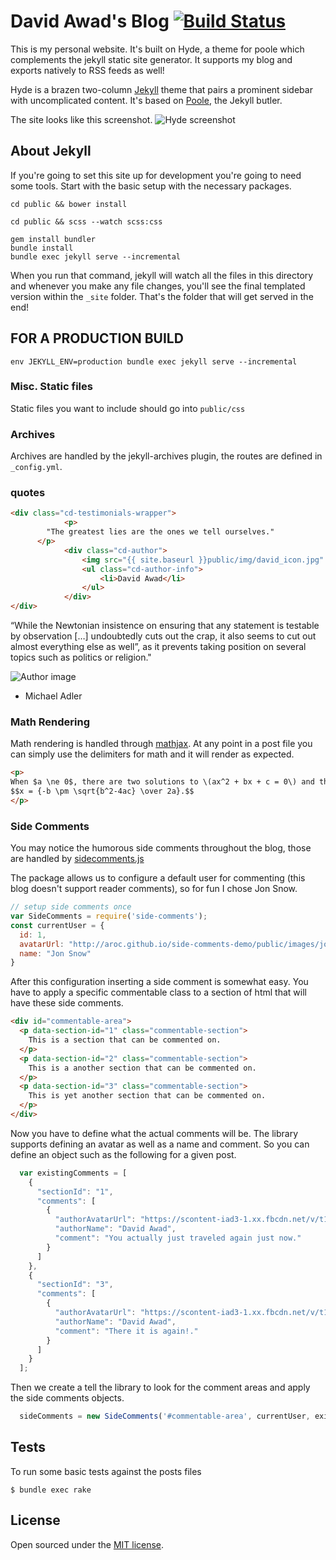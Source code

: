# David Awad's Blog [![Build Status](https://travis-ci.org/davidawad/davidawad.github.io.svg?branch=master)](https://travis-ci.org/davidawad/davidawad.github.io)

This is my personal website. It's built on Hyde, a theme for poole which complements the jekyll static site generator.
It supports my blog and exports natively to RSS feeds as well!

Hyde is a brazen two-column [Jekyll](http://jekyllrb.com) theme that pairs a prominent sidebar with uncomplicated content. It's based on [Poole](http://getpoole.com), the Jekyll butler.

The site looks like this screenshot.
![Hyde screenshot](https://f.cloud.github.com/assets/98681/1831228/42af6c6a-7384-11e3-98fb-e0b923ee0468.png)

## About Jekyll
If you're going to set this site up for development you're going to need some tools. Start with the basic setup with the necessary packages.


```
cd public && bower install

cd public && scss --watch scss:css

gem install bundler
bundle install
bundle exec jekyll serve --incremental
```


When you run that command, jekyll will watch all the files in this directory and whenever you make any file changes, you'll see the final templated version within the `_site` folder. That's the folder that will get served in the end!

## FOR A PRODUCTION BUILD
```
env JEKYLL_ENV=production bundle exec jekyll serve --incremental
```


### Misc. Static files
Static files you want to include should go into `public/css`

### Archives
Archives are handled by the jekyll-archives plugin, the routes are defined in `_config.yml`.



### quotes


```html
<div class="cd-testimonials-wrapper">
			<p>
        "The greatest lies are the ones we tell ourselves."
      </p>
			<div class="cd-author">
				<img src="{{ site.baseurl }}public/img/david_icon.jpg" alt="Author image">
				<ul class="cd-author-info">
					<li>David Awad</li>
				</ul>
			</div>
</div>
```

<div class="cd-testimonials-wrapper">
			<p>
“While the Newtonian insistence on ensuring that any statement is testable by observation […] undoubtedly cuts out the crap, it also seems to cut out almost everything else as well”, as it prevents taking position on several topics such as politics or religion." 
      </p>
			<div class="cd-author">
				<img src="https://lh3.googleusercontent.com/-EmIkaYewYZM/AAAAAAAAAAI/AAAAAAAAGYM/UzH1yuoNiZ0/photo.jpg" alt="Author image">
				<ul class="cd-author-info">
					<li>Michael Adler</li>
				</ul>
			</div>
</div>


### Math Rendering
Math rendering is handled through [mathjax](https://www.mathjax.org/). At any point in a post file you can simply use the delimiters for math and it will render as expected.

```html
<p>
When $a \ne 0$, there are two solutions to \(ax^2 + bx + c = 0\) and they are
$$x = {-b \pm \sqrt{b^2-4ac} \over 2a}.$$
</p>
```

### Side Comments
You may notice the humorous side comments throughout the blog, those are handled by [sidecomments.js](http://aroc.github.io/side-comments-demo/)


The package allows us to configure a default user for commenting (this blog doesn't support reader comments),  so for fun I chose Jon Snow.
```js
// setup side comments once
var SideComments = require('side-comments');
const currentUser = {
  id: 1,
  avatarUrl: "http://aroc.github.io/side-comments-demo/public/images/jon_snow.png",
  name: "Jon Snow"
}
```

After this configuration inserting a side comment is somewhat easy. You have to apply a specific commentable class to a section of html that will have these side comments.

```html
<div id="commentable-area">
  <p data-section-id="1" class="commentable-section">
    This is a section that can be commented on.
  </p>
  <p data-section-id="2" class="commentable-section">
    This is a another section that can be commented on.
  </p>
  <p data-section-id="3" class="commentable-section">
    This is yet another section that can be commented on.
  </p>
</div>
```

Now you have to define what the actual comments will be. The library supports defining an avatar as well as a name and comment. So you can define an object such as the following for a given post.

```js
  var existingComments = [
    {
      "sectionId": "1",
      "comments": [
        {
          "authorAvatarUrl": "https://scontent-iad3-1.xx.fbcdn.net/v/t1.0-1/p40x40/18767456_10209609928627107_8142159910520783435_n.jpg?oh=75aeda682cdf4ebd3cbd505a89f27dc0&oe=5A09013A",
          "authorName": "David Awad",
          "comment": "You actually just traveled again just now."
        }
      ]
    },
    {
      "sectionId": "3",
      "comments": [
        {
          "authorAvatarUrl": "https://scontent-iad3-1.xx.fbcdn.net/v/t1.0-1/p40x40/18767456_10209609928627107_8142159910520783435_n.jpg?oh=75aeda682cdf4ebd3cbd505a89f27dc0&oe=5A09013A",
          "authorName": "David Awad",
          "comment": "There it is again!."
        }
      ]
    }
  ];
```

Then we create a tell the library to look for the comment areas and apply the side comments objects.
```js
  sideComments = new SideComments('#commentable-area', currentUser, existingComments);
```


## Tests

To run some basic tests against the posts files

```
$ bundle exec rake
```

## License
Open sourced under the [MIT license](LICENSE.md).

